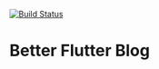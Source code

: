 [![Build Status](https://travis-ci.org/sainoba/better-flutter.svg?branch=master)](https://travis-ci.org/sainoba/better-flutter)
# Better Flutter Blog
